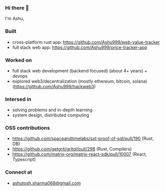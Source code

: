 ### Hi there 👋

I'm Ashu,
### Built
- cross-platform rust app: https://github.com/Ashu999/web-value-tracker
- full stack web app: https://github.com/Ashu999/price-tracker-app

### Worked on
- full stack web development (backend focused) (about 4+ years) + devops
- explored web3/decentralization (mostly ethereum, bitcoin, solana)  (https://github.com/Ashu999/hackweb3)

### Intersed in
- solving problems and in-depth learning
- system design, distributed computing

### OSS contributions
- https://github.com/spaceandtimelabs/sxt-proof-of-sql/pull/190 (Rust, DB)
- https://github.com/getgrit/gritql/pull/298 (Rust, Compilers)
- https://github.com/matrix-org/matrix-react-sdk/pull/10007 (React, Typescript)

### Connect at
- ashutosh.sharma068@gmail.com
